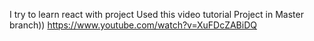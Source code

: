 I try to learn react with project
Used this video tutorial
Project in Master branch))
https://www.youtube.com/watch?v=XuFDcZABiDQ
